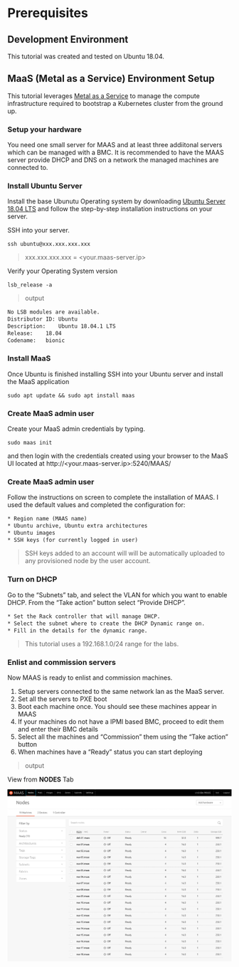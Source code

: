 # Prerequisites

## Development Environment

This tutorial was created and tested on Ubuntu 18.04.

## MaaS (Metal as a Service) Environment Setup

This tutorial leverages [Metal as a Service](https://maas.io/) to manage the compute infrastructure required to bootstrap a Kubernetes cluster from the ground up. 

### Setup your hardware

You need one small server for MAAS and at least three addiitonal servers which can be managed with a BMC. It is recommended to have the MAAS server provide DHCP and DNS on a network the managed machines are connected to.

### Install Ubuntu Server

Install the base Ubunutu Operating system by downloading [Ubuntu Server 18.04 LTS](https://www.ubuntu.com/download/server?_ga=2.153985402.338891312.1544130217-65962038.1544130217) and follow the step-by-step installation instructions on your server.

SSH into your server.

```
ssh ubuntu@xxx.xxx.xxx.xxx
```

> xxx.xxx.xxx.xxx = <your.maas-server.ip>

Verify your Operating System version

```
lsb_release -a
```

> output

```
No LSB modules are available.
Distributor ID:	Ubuntu
Description:	Ubuntu 18.04.1 LTS
Release:	18.04
Codename:	bionic
```

### Install MaaS

Once Ubuntu is finished installing SSH into your Ubuntu server and install the MaaS application

```
sudo apt update && sudo apt install maas
```

### Create MaaS admin user

Create your MaaS admin credentials by typing.

```
sudo maas init
```

and then login with the credentials created using your browser to the MaaS UI located at http://<your.maas-server.ip>:5240/MAAS/


### Create MaaS admin user

Follow the instructions on screen to complete the installation of MAAS. I used the default values and completed the configuration for:

    * Region name (MAAS name)
    * Ubuntu archive, Ubuntu extra architectures
    * Ubuntu images
    * SSH keys (for currently logged in user)
    
> SSH keys added to an account will will be automatically uploaded to any provisioned node by the user account. 

### Turn on DHCP

Go to the “Subnets” tab, and select the VLAN for which you want to enable DHCP. From the “Take action” button select “Provide DHCP”.

    * Set the Rack controller that will manage DHCP.
    * Select the subnet where to create the DHCP Dynamic range on.
    * Fill in the details for the dynamic range.

> This tutorial uses a 192.168.1.0/24 range for the labs.

### Enlist and commission servers

Now MAAS is ready to enlist and commission machines. 

1. Setup servers connected to the same network lan as the MaaS server.
2. Set all the servers to PXE boot
3. Boot each machine once. You should see these machines appear in MAAS
4. If your machines do not have a IPMI based BMC, proceed to edit them and enter their BMC details
5. Select all the machines and “Commission” them using the “Take action” button
6. When machines have a “Ready” status you can start deploying

> output

View from **NODES** Tab

![MaaS Ready Image](/images/maas-ready.png)